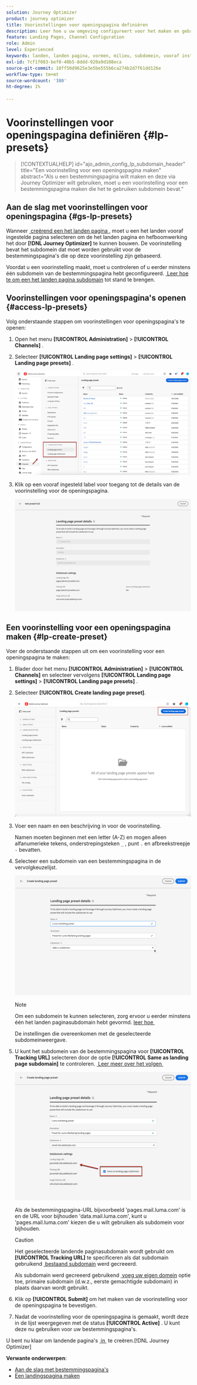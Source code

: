 ```yaml
---
solution: Journey Optimizer
product: journey optimizer
title: Voorinstellingen voor openingspagina definiëren
description: Leer hoe u uw omgeving configureert voor het maken en gebruiken van bestemmingspagina's met Journey Optimizer
feature: Landing Pages, Channel Configuration
role: Admin
level: Experienced
keywords: landen, landen pagina, vormen, milieu, subdomein, vooraf instelt
exl-id: 7cf1f083-bef0-40b5-8ddd-920a9d108eca
source-git-commit: 18ff50d9625e3e5be555b6ca274b2d7f61dd126e
workflow-type: tm+mt
source-wordcount: '380'
ht-degree: 1%

---
```


# Voorinstellingen voor openingspagina definiëren {#lp-presets}

>[!CONTEXTUALHELP]
>id="ajo_admin_config_lp_subdomain_header"
>title="Een voorinstelling voor een openingspagina maken"
>abstract="Als u een bestemmingspagina wilt maken en deze via Journey Optimizer wilt gebruiken, moet u een voorinstelling voor een bestemmingspagina maken die het te gebruiken subdomein bevat."

## Aan de slag met voorinstellingen voor openingspagina {#gs-lp-presets}

Wanneer [&#x200B; creërend een het landen pagina &#x200B;](../landing-pages/create-lp.md#create-a-lp), moet u een het landen vooraf ingestelde pagina selecteren om de het landen pagina en hefboomwerking het door **[!DNL Journey Optimizer]** te kunnen bouwen. De voorinstelling bevat het subdomein dat moet worden gebruikt voor de bestemmingspagina&#39;s die op deze voorinstelling zijn gebaseerd.

Voordat u een voorinstelling maakt, moet u controleren of u eerder minstens één subdomein van de bestemmingspagina hebt geconfigureerd. [&#x200B; Leer hoe te om een het landen pagina subdomain &#x200B;](lp-subdomains.md) tot stand te brengen.

## Voorinstellingen voor openingspagina&#39;s openen {#access-lp-presets}

Volg onderstaande stappen om voorinstellingen voor openingspagina&#39;s te openen:

1. Open het menu **[!UICONTROL Administration]** > **[!UICONTROL Channels]** .

1. Selecteer **[!UICONTROL Landing page settings]** > **[!UICONTROL Landing page presets]** .

   ![](assets/lp_presets-access.png)

1. Klik op een vooraf ingesteld label voor toegang tot de details van de voorinstelling voor de openingspagina.

   ![](assets/lp_preset-details.png)

## Een voorinstelling voor een openingspagina maken {#lp-create-preset}

Voer de onderstaande stappen uit om een voorinstelling voor een openingspagina te maken:

1. Blader door het menu **[!UICONTROL Administration]** > **[!UICONTROL Channels]** en selecteer vervolgens **[!UICONTROL Landing page settings]** > **[!UICONTROL Landing page presets]** .

1. Selecteer **[!UICONTROL Create landing page preset]**.

   ![](assets/lp_create-preset-temp.png)

1. Voer een naam en een beschrijving in voor de voorinstelling.

   Namen moeten beginnen met een letter (A-Z) en mogen alleen alfanumerieke tekens, onderstrepingsteken `_` , punt `.` en afbreekstreepje `-` bevatten.

1. Selecteer een subdomein van een bestemmingspagina in de vervolgkeuzelijst.

   ![](assets/lp_preset-subdomain.png)

   >[!NOTE]
   >
   >Om een subdomein te kunnen selecteren, zorg ervoor u eerder minstens één het landen paginasubdomain hebt gevormd. [&#x200B; leer hoe &#x200B;](lp-subdomains.md)

   De instellingen die overeenkomen met de geselecteerde subdomeinweergave.

1. U kunt het subdomein van de bestemmingspagina voor **[!UICONTROL Tracking URL]** selecteren door de optie **[!UICONTROL Same as landing page subdomain]** te controleren. [&#x200B; Leer meer over het volgen &#x200B;](../email/message-tracking.md)

   ![](assets/lp_preset-subdomain-settings-same.png)

   Als de bestemmingspagina-URL bijvoorbeeld &#39;pages.mail.luma.com&#39; is en de URL voor bijhouden &#39;data.mail.luma.com&#39;, kunt u &#39;pages.mail.luma.com&#39; kiezen die u wilt gebruiken als subdomein voor bijhouden.

   >[!CAUTION]
   >
   >Het geselecteerde landende paginasubdomain wordt gebruikt om **[!UICONTROL Tracking URL]** <!--and **[!UICONTROL Image Delivery URL]** --> te specificeren als dat subdomain gebruikend [&#x200B; bestaand subdomain &#x200B;](lp-subdomains.md#lp-use-existing-subdomain) werd gecreeerd.
   >
   >Als subdomain werd gecreeerd gebruikend [&#x200B; voeg uw eigen domein &#x200B;](lp-subdomains.md#lp-configure-new-subdomain) optie toe, primaire subdomain (d.w.z., eerste gemachtigde subdomain) in plaats daarvan wordt gebruikt.

1. Klik op **[!UICONTROL Submit]** om het maken van de voorinstelling voor de openingspagina te bevestigen. <!--You can also save the preset as draft and resume its configuration later on.-->

   <!--![](assets/lp_preset-subdomain-settings-submit.png)-->

1. Nadat de voorinstelling voor de openingspagina is gemaakt, wordt deze in de lijst weergegeven met de status **[!UICONTROL Active]** . U kunt deze nu gebruiken voor uw bestemmingspagina&#39;s.

U bent nu klaar om landende pagina&#39;s [&#x200B; in &#x200B;](../landing-pages/create-lp.md) te creëren.[!DNL Journey Optimizer]
<!--
>[!NOTE]
>
>Learn how to create channel configurations for push notifications and emails in [this section](channel-surfaces.md).-->

**Verwante onderwerpen**:

* [Aan de slag met bestemmingspagina&#39;s](../landing-pages/get-started-lp.md)
* [Een landingspagina maken](../landing-pages/create-lp.md#create-a-lp)
